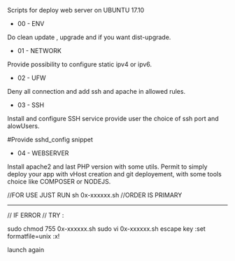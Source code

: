 
Scripts for deploy web server on UBUNTU 17.10

- 00 - ENV

Do clean update , upgrade and if you want dist-upgrade.

- 01 - NETWORK

Provide possibility to configure static ipv4 or ipv6.

- 02 - UFW

Deny all connection and add ssh and apache in allowed rules.

- 03 - SSH

Install and configure SSH service provide user the choice of ssh port and alowUsers.

#Provide sshd_config snippet

- 04 - WEBSERVER

Install apache2 and last PHP version with some utils.
Permit to simply deploy your app with vHost creation and git deployement,
with some tools choice like COMPOSER or NODEJS.

//FOR USE JUST RUN sh 0x-xxxxxx.sh
//ORDER IS PRIMARY

---------------------------------------------------------------

// IF ERROR
// TRY :

sudo chmod 755 0x-xxxxxx.sh
sudo vi 0x-xxxxxx.sh
	escape key
		:set formatfile=unix
		:x!

launch again 
